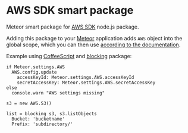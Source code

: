 AWS SDK smart package
=====================

Meteor smart package for [AWS SDK](https://aws.amazon.com/sdkfornodejs/) node.js package.

Adding this package to your [Meteor](http://www.meteor.com/) application adds `AWS` object into the global scope,
which you can then use [according to the documentation](http://docs.aws.amazon.com/AWSJavaScriptSDK/latest/frames.html).

Example using [CoffeeScript](http://coffeescript.org/) and
[blocking](https://github.com/peerlibrary/meteor-blocking) package:

    if Meteor.settings.AWS
      AWS.config.update
        accessKeyId: Meteor.settings.AWS.accessKeyId
        secretAccessKey: Meteor.settings.AWS.secretAccessKey
    else
      console.warn "AWS settings missing"

    s3 = new AWS.S3()

    list = blocking s3, s3.listObjects
      Bucket: 'bucketname'
      Prefix: 'subdirectory/'
